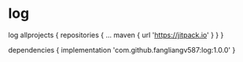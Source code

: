 # log
log
allprojects {
		repositories {
			...
			maven { url 'https://jitpack.io' }
		}
	}
  
  dependencies {
	        implementation 'com.github.fangliangv587:log:1.0.0'
	}
